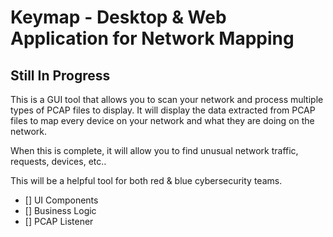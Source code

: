 # Keymap - Desktop & Web Application for Network Mapping

## Still In Progress

This is a GUI tool that allows you to scan your network and process multiple types of PCAP files to display. It will display the data extracted from PCAP files to map every device on your network and what they are doing on the network.

When this is complete, it will allow you to find unusual network traffic, requests, devices, etc..

This will be a helpful tool for both red & blue cybersecurity teams.

- [] UI Components
- [] Business Logic
- [] PCAP Listener

